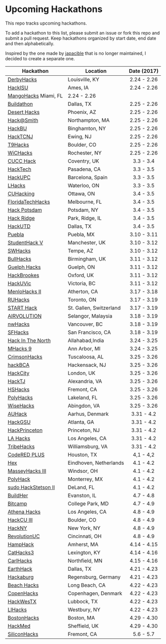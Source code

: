 Upcoming Hackathons
===================

This repo tracks upcoming hackathons.

To add a hackathon to this list, please submit an issue or fork this repo and submit a pull request. Keep hackathons organized by start date, end date and then alphabetically.

Inspired by the one made by [japacible](https://github.com/japacible/Hackathon-Calendar) that is no longer maintained, I decided to create a separate one.

| Hackathon                                                | Location        | Date (2017)            |
| -------------------------------------------------------------- |-------------  | :---------------------:|
| [DerbyHacks](http://derbyhacks.io/) | Louisville, KY | 2.24 - 2.26 |
| [HackISU](http://hackisu.org) | Ames, IA | 2.24 - 2.26 |
| [MangoHacks](https://mangohacks.com) Miami, FL | 2.24 - 2.26 |
| [Buildathon](http://hackdfw.com/buildathon/) | Dallas, TX | 2.25 - 2.26 |
| [Desert Hacks](http://www.deserthacks.org/) | Phoenix, AZ | 2.25 - 2.26 |
| [Hack@Smith](http://hackatsmith.com/) | Northampton, MA | 2.25 - 2.26 |
| [HackBU](http://hackbu.org/2017s/) | Binghamton, NY | 2.25 - 2.26 |
| [HackTCNJ](http://www.hacktcnj.com/static/index.html) | Ewing, NJ | 2.25 - 2.26 |
| [T9Hacks](http://www.t9hacks.org/) | Boulder, CO | 2.25 - 2.26 |
| [WiCHacks](http://wic-hacks.rit.edu/) | Rochester, NY | 2.25 - 2.26 |
| [CUCC Hack](http://cucomputerclub.com?page_id=66) | Coventry, UK | 3.3 - 3.4 |
| [HackTech](http://hacktech.io/) | Pasadena, CA | 3.3 - 3.5 |
| [HackUPC](https://hackupc.com) | Barcelona, Spain | 3.3 - 3.5 |
| [LHacks](http://www.lhacks.com) | Waterloo, ON | 3.3 - 3.5 |
| [CUHacking](http://cuhacking.com/) | Ottawa, ON | 3.4 - 3.5 |
| [FloridaTechHacks](http://www.floridatechhacks.com/) | Melbourne, FL | 3.4 - 3.5 |
| [Hack Potsdam](http://hackpotsdam.com/) | Potsdam, NY | 3.4 - 3.5 |
| [Hack Ridge](http://www.hackridge.io/) | Park, Ridge, IL | 3.4 - 3.5 |
| [HackUTD](http://hackutd.co) | Dallas, TX | 3.4 - 3.5 |
| [<Hack> Puebla](http://ing.pue.itesm.mx/hackpuebla/) | Puebla, MX | 3.10 - 3.11 |
| [StudentHack V](http://www.studenthack.com/) | Manchester, UK | 3.10 - 3.12 |
| [SWHacks](http://swhacks.org) | Tempe, AZ | 3.10 - 3.12 |
| [BullHacks](http://bullhacks.io/) | Birmingham, UK | 3.11 - 3.12 |
| [Guelph Hacks](http://guelphhack.socs.uoguelph.ca/) | Guelph, ON | 3.11 - 3.12 |
| [HackBrookes](http://hackatbrookes.org/) | Oxford, UK | 3.11 - 3.12 |
| [HackUVic](http://hackuvic.com) | Victoria, BC | 3.11 - 3.12 |
| [MenloHacks II](https://menlohacks.com) | Atherton, CA | 3.17 - 3.18 |
| [RUHacks](http://www.ruhacks.com) | Toronto, ON | 3.17 - 3.19 |
| [START Hack](http://starthack.ch) | St. Gallen, Switzerland | 3.17 - 3.19 |
| [AIRVOLUTION](http://airvolution.airasia.com) | Selangor, Malaysia | 3.18 - 3.19 |
| [nwHacks](https://www.nwhacks.io/) | Vancouver, BC | 3.18 - 3.19 |
| [SFHacks](http://sfhacks.io) | San Francisco, CA | 3.18 - 3.19 |
| [Hack In The North](http://www.hackinthenorth.com/) | Allahabad,India | 3.24 - 3.25 |
| [MHacks 9](https://mhacks.org) | Ann Arbor, MI | 3.24 - 3.25 |
| [CrimsonHacks](http://crimsonhacks.com/) | Tuscaloosa, AL | 3.25 - 3.26 |
| [hackBCA](http://www.hackbca.com/) | Hackensack, NJ | 3.25 - 3.26 |
| [HackCity](http://www.hackcity.org/) | London, UK | 3.25 - 3.26 |
| [HackTJ](https://hacktj.org/) | Alexandria, VA | 3.25 - 3.26 |
| [HSHacks](http://www.hshacks.com/) | Fremont, CA | 3.25 - 3.26 |
| [PolyHacks](https://polyhacks.com/) | Lakeland, FL | 3.25 - 3.26 |
| [WiseHacks](http://wisehacks.swcenter.edu/) | Abingdon, VA | 3.25 - 3.26 |
| [AUHack](https://auhack.org/) | Aarhus, Denmark | 3.31 - 4.2 |
| [HackGSU](http://hackgsu.com/) | Atlanta, GA | 3.31 - 4.2 |
| [HackPrinceton](https://hackprinceton.com) | Princeton, NJ | 3.31 - 4.2 |
| [LA Hacks](https://lahacks.com) | Los Angeles, CA | 3.31 - 4.2 |
| [TribeHacks](http://www.tribehacks.com/) | Williamsburg, VA | 3.31 - 4.2 |
| [CodeRED PLUS](https://uhcode.red/) | Houston, TX | 4,1 - 4,2 |
| [Hex](http://hackeindhoven.nl/) | Eindhoven, Netherlands | 4.1 - 4.2 |
| [MasseyHacks III](https://masseyhacks.ca) | Windsor, OH | 4.1 - 4.2 |
| [PolyHack](http://www.polyhackur.com/) | Monterrey, MX | 4.1 - 4.2 |
| [sudo HackStetson II](http://www.polyhackur.com/) | DeLand, FL | 4.1 - 4.2 |
| [BuildHer](http://buildher.io/) | Evanston, IL | 4.7 - 4.8 |
| [Bitcamp](http://bitca.mp) | College Park, MD | 4.7 - 4.9 |
| [Athena Hacks](http://athenahacks.com/) | Los Angeles, CA | 4.8 - 4.9 |
| [HackCU III](https://2017.hackcu.org/) | Boulder, CO | 4.8 - 4.9 |
| [HackNY](http://hackny.org/hackathon/) | New York, NY | 4.8 - 4.9 |
| [RevolutionUC](https://revolutionuc.com) | Cincinnati, OH | 4.8 - 4.9 |
| [HampHack](http://hamphack.hampshire.edu) | Amherst, MA | 4.14 - 4.15 |
| [CatHacks3](http://cathacks.cs.uky.edu/) | Lexington, KY | 4.14 - 4.16 |
| [CarlHacks](https://carlhacks.com) | Northfield, MN | 4.15 - 4.16 |
| [EarthHack](http://hackdfw.com/earthack/) | Dallas, TX | 4.21 - 4.23 |
| [Hackaburg](http://www.hackaburg.de) | Regensburg, Germany | 4.21 - 4.23 |
| [Beach Hacks](http://beachhacks.com) | Long Beach, CA | 4.22 - 4.23 |
| [CopenHacks](http://copenhacks.com/) | Copenhagen, Denmark | 4.22 - 4.23 |
| [HackWesTX](http://www.hackwestx.tech/) | Lubbock, TX | 4.22 - 4.23 |
| [LIHacks](http://lihacks.com/) | Westbury, NY | 4.22 - 4.23 |
| [BostonHacks](http://bostonhacks.io) | Boston, MA | 4.29 - 4.30 |
| [HackMed](http://hackmed.uk/) | Sheffield, UK | 4.29 - 4.30 |
| [SiliconHacks](http://siliconhacks.com/) | Fremont, CA | 5.6 - 5.7 |
